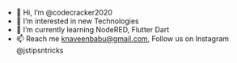 - 👋 Hi, I’m @codecracker2020
- 👀 I’m interested in new Technologies
- 🌱 I’m currently learning NodeRED, Flutter Dart
- 📫 Reach me knaveenbabu@gmail.com, Follow us on Instagram @jstipsntricks


